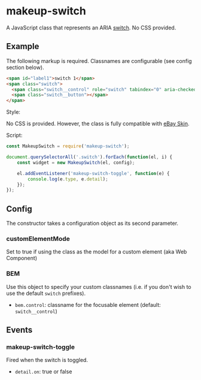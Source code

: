 # makeup-switch

A JavaScript class that represents an ARIA [switch](https://ebay.github.io/mindpatterns/input/switch/index.html). No CSS provided.

## Example

The following markup is required. Classnames are configurable (see config section below).

```html
<span id="label1">switch 1</span>
<span class="switch">
  <span class="switch__control" role="switch" tabindex="0" aria-checked="false" aria-labelledby="label1"></span>
  <span class="switch__button"></span>
</span>
```

Style:

No CSS is provided. However, the class is fully compatible with [eBay Skin](https://ebay.github.io/skin/#switch).

Script:

```js
const MakeupSwitch = require('makeup-switch');

document.querySelectorAll('.switch').forEach(function(el, i) {
    const widget = new MakeupSwitch(el, config);

    el.addEventListener('makeup-switch-toggle', function(e) {
        console.log(e.type, e.detail);
    });
});
```

## Config

The constructor takes a configuration object as its second parameter.

### customElementMode

Set to true if using the class as the model for a custom element (aka Web Component)

### BEM

Use this object to specify your custom classnames (i.e. if you don't wish to use the default `switch` prefixes).

* `bem.control`: classname for the focusable element (default: `switch__control`)

## Events

### makeup-switch-toggle

Fired when the switch is toggled.

* `detail.on`: true or false
